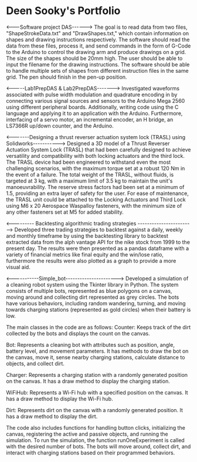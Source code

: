 # Deen Sooky's Portfolio 

<---Software project DAS------>
The goal is to read data from two files, "ShapeStrokeData.txt" and "DrawShapes.txt," which contain information on shapes and drawing instructions respectively. 
The software should read the data from these files, process it, and send commands in the form of G-Code to the Arduino to control the drawing arm and produce drawings on a grid. The size of the shapes should be 20mm high. 
The user should be able to input the filename for the drawing instructions. The software should be able to handle multiple sets of shapes from different instruction files in the same grid. The pen should finish in the pen-up position.
 
 <-----Lab1PrepDAS & Lab2PrepDAS------->
 Investigated waveforms associated with pulse width modulation and quadrature encoding in by connecting various signal sources and sensors to the Arduino Mega 2560 using different peripheral boards. 
 Additionally, writing code using the C language and applying it to an application with the Arduino. 
 Furthermore, interfacing of a servo motor, an incremental encoder, an H bridge, an LS7366R up/down counter, and the Arduino.
 
 <-------Designing a thrust reverser actuation system lock (TRASL) using Solidworks----------->
  Designed a 3D model of a Thrust Reverser Actuation System Lock (TRASL) that had been carefully designed to achieve versatility and compatibility with both locking actuators and the third lock. 
 The TRASL device had been engineered to withstand even the most challenging scenarios, with the maximum torque set at a robust 120 Nm in the event of a failure. The total weight of the TRASL, without fluids, is targeted at 3 kg, with a maximum limit of 3.5 kg to maintain the unit's manoeuvrability. The reserve stress factors had been set at a minimum of 1.5, providing an extra layer of safety for the user.
 For ease of maintenance, the TRASL unit could be attached to the Locking Actuators and Third Lock using M6 x 20 Aerospace Waspalloy fasteners, with the minimum size of any other fasteners set at M5 for added stability.

<--------- Backtesting algorithmic trading strategies ------------------------>
Developed three trading strategies to backtest against a daily, weekly and monthly timeframe by using the backtesting library to backtest extracted data from the alph vantage API for the nike stock from 1999 to the present day. The results were then presented as a pandas dataframe with a variety of financial metrics like final equity and the win/lose ratio, furthermore the results were also plotted as a graph to provide a more visual aid.

<-----------Simple_bot---------------------->
Developed a simulation of a cleaning robot system using the Tkinter library in Python. The system consists of multiple bots, represented as blue polygons on a canvas, moving around and collecting dirt represented as grey circles. The bots have various behaviors, including random wandering, turning, and moving towards charging stations (represented as gold circles) when their battery is low.

The main classes in the code are as follows:
Counter: Keeps track of the dirt collected by the bots and displays the count on the canvas.

Bot: Represents a cleaning bot with attributes such as position, angle, battery level, and movement parameters. It has methods to draw the bot on the canvas, move it, sense nearby charging stations, calculate distance to objects, and collect dirt.

Charger: Represents a charging station with a randomly generated position on the canvas. It has a draw method to display the charging station.

WiFiHub: Represents a Wi-Fi hub with a specified position on the canvas. It has a draw method to display the Wi-Fi hub.

Dirt: Represents dirt on the canvas with a randomly generated position. It has a draw method to display the dirt.

The code also includes functions for handling button clicks, initializing the canvas, registering the active and passive objects, and running the simulation.
To run the simulation, the function runOneExperiment is called with the desired number of bots. The bots will move around, collect dirt, and interact with charging stations based on their programmed behaviors.
